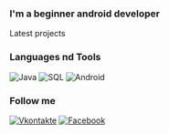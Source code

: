 ### I'm a beginner android developer

Latest projects

### Languages nd Tools
![Java](https://img.shields.io/badge/-Java-D2691E?style=for-the-badge&logo=java&logoColor=FFFFFF)
![SQL](https://img.shields.io/badge/-SQL-FFFFFF?style=for-the-badge&logo=mysql&logoColor=1E90FF)
![Android](https://img.shields.io/badge/-Android-FFFFFF?style=for-the-badge&logo=android&logoColor=00FF00)

### Follow me
[![Vkontakte](https://img.shields.io/badge/-vkontakte-1E90FF?style=for-the-badge&logo=Vk&logoColor=FFFFFF)](https://vk.com/id144468846)
[![Facebook](https://img.shields.io/badge/-facebook-1E90FF?style=for-the-badge&logo=Facebook&logoColor=FFFFFF)](https://www.facebook.com/profile.php?id=100074650239229)


